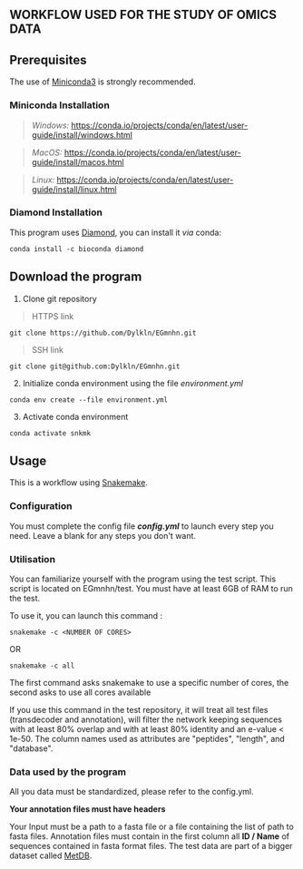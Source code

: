 ## WORKFLOW USED FOR THE STUDY OF OMICS DATA

## Prerequisites

The use of [Miniconda3](https://docs.conda.io/en/latest/miniconda.html) is strongly recommended.

### Miniconda Installation

> *Windows:* https://conda.io/projects/conda/en/latest/user-guide/install/windows.html

> *MacOS:* https://conda.io/projects/conda/en/latest/user-guide/install/macos.html

> *Linux:* https://conda.io/projects/conda/en/latest/user-guide/install/linux.html

### Diamond Installation

This program uses [Diamond](https://github.com/bbuchfink/diamond), you can install it *via* conda:

```
conda install -c bioconda diamond
```

## Download the program

1. Clone git repository

> HTTPS link

```
git clone https://github.com/Dylkln/EGmnhn.git
```

> SSH link

```
git clone git@github.com:Dylkln/EGmnhn.git
```

2. Initialize conda environment using the file *environment.yml*

```
conda env create --file environment.yml
```

3. Activate conda environment

```
conda activate snkmk
```

## Usage

This is a workflow using [Snakemake](https://snakemake.readthedocs.io/en/stable/).

### Configuration

You must complete the config file ***config.yml*** to launch every step you need.
Leave a blank for any steps you don't want.


### Utilisation

You can familiarize yourself with the program using the test script.
This script is located on EGmnhn/test. You must have at least 6GB of RAM to run the test.

To use it, you can launch this command :

```
snakemake -c <NUMBER OF CORES>
```

OR

```
snakemake -c all
```

The first command asks snakemake to use a specific number of cores, the second asks to use all cores
available

If you use this command in the test repository, it will treat all test files (transdecoder and
annotation), will filter the network keeping sequences with at least 80% overlap and with at least
80% identity and an e-value < 1e-50. The column names used as attributes are "peptides", "length", and "database".

### Data used by the program

All you data must be standardized, please refer to the config.yml.

**Your annotation files must have headers**

Your Input must be a path to a fasta file or a file containing the list of path to fasta files.
Annotation files must contain in the first column all **ID / Name** of sequences contained in fasta
format files.
The test data are part of a bigger dataset called [MetDB](http://metdb.sb-roscoff.fr/metdb/).
